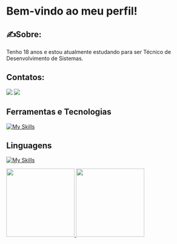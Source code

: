 # Bem-vindo ao meu perfil!
## ✍️Sobre:
Tenho 18 anos e estou atualmente estudando para ser Técnico de Desenvolvimento de Sistemas.

## Contatos:
[<img src="https://img.shields.io/badge/LinkedIn-0077B5?style=for-the-badge&logo=linkedin&logoColor=white">](https://www.linkedin.com/in/julia-ribeiro-59332533b/)
<a href = "mailto:juliabribeiro5@gmail.com"><img loading="lazy" src="https://img.shields.io/badge/Gmail-D14836?style=for-the-badge&logo=gmail&logoColor=white" target="_blank"></a>

## Ferramentas e Tecnologias
[![My Skills](https://skillicons.dev/icons?i=figma,mysql,notion,vscode)](https://skillicons.dev)
          

## Linguagens
[![My Skills](https://skillicons.dev/icons?i=js,html,css,py)](https://skillicons.dev)
          
          
<div>
<a href="https://github.com/JuliaBarros4336">
<img loading="lazy" height="180em" src="https://github-readme-stats.vercel.app/api/top-langs/?username=seu-usuário-aqui&layout=compact&langs_count=7&theme=dracula"/>
<img loading="lazy" height="180em" src="https://github-readme-stats.vercel.app/api?username=seu-usuário-aqui&show_icons=true&theme=dracula&include_all_commits=true&count_private=true"/>
</div>

          
